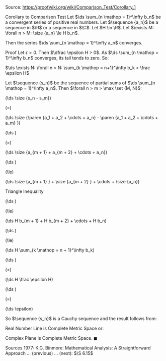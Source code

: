 # 

Source: https://proofwiki.org/wiki/Comparison_Test/Corollary_1

Corollary to Comparison Test
Let $\ds \sum_{n \mathop = 1}^\infty b_n$ be a convergent series of positive real numbers.
Let $\sequence {a_n}$ be a sequence in $\R$ or a sequence in $\C$.
Let $H \in \R$.
Let $\exists M: \forall n > M: \size {a_n} \le H b_n$.

Then the series $\ds \sum_{n \mathop = 1}^\infty a_n$ converges.


Proof
Let $\epsilon > 0$.
Then $\dfrac \epsilon H > 0$.
As $\ds \sum_{n \mathop = 1}^\infty b_n$ converges, its tail tends to zero.
So:

$\ds \exists N: \forall n > N: \sum_{k \mathop = n+1}^\infty b_k < \frac \epsilon H$

Let $\sequence {s_n}$ be the sequence of partial sums of $\ds \sum_{n \mathop = 1}^\infty a_n$.
Then $\forall n > m > \max \set {M, N}$:














\(\ds \size {s_n - s_m}\)

\(=\)







\(\ds \size {\paren {a_1 + a_2 + \cdots + a_n} - \paren {a_1 + a_2 + \cdots + a_m} }\)




















\(\ds \)

\(=\)







\(\ds \size {a_{m + 1} + a_{m + 2} + \cdots + a_n}\)




















\(\ds \)

\(\le\)







\(\ds \size {a_{m + 1} } + \size {a_{m + 2} } + \cdots + \size {a_n}\)





Triangle Inequality














\(\ds \)

\(\le\)







\(\ds H b_{m + 1} + H b_{m + 2} + \cdots + H b_n\)




















\(\ds \)

\(\le\)







\(\ds H \sum_{k \mathop = n + 1}^\infty b_k\)




















\(\ds \)

\(<\)







\(\ds H \frac \epsilon H\)




















\(\ds \)

\(=\)







\(\ds \epsilon\)









So $\sequence {s_n}$ is a Cauchy sequence and the result follows from:

Real Number Line is Complete Metric Space
or:

Complex Plane is Complete Metric Space.
$\blacksquare$


Sources
1977: K.G. Binmore: Mathematical Analysis: A Straightforward Approach ... (previous) ... (next): $\S 6.15$




